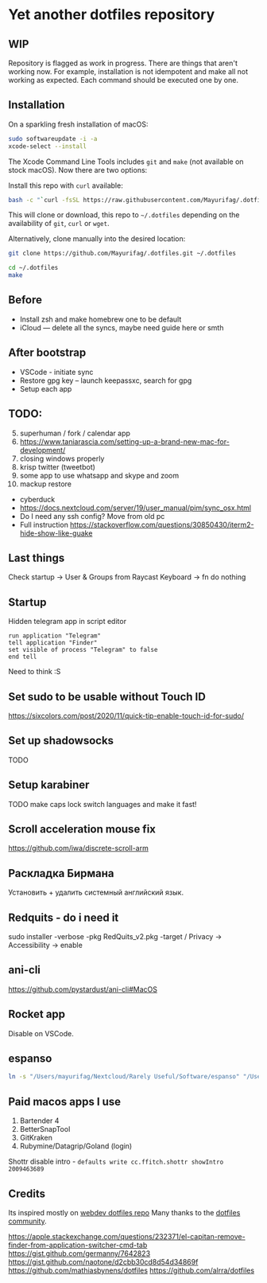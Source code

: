 # Yet another dotfiles repository

## WIP

Repository is flagged as work in progress. There are things that aren't working now. For example, installation is not
idempotent and make all not working as expected. Each command should be executed one by one.

## Installation

On a sparkling fresh installation of macOS:

```bash
sudo softwareupdate -i -a
xcode-select --install
```

The Xcode Command Line Tools includes `git` and `make` (not available on stock macOS). Now there are two options:

Install this repo with `curl` available:

```bash
bash -c "`curl -fsSL https://raw.githubusercontent.com/Mayurifag/.dotfiles/master/remote-install.sh`"
```

This will clone or download, this repo to `~/.dotfiles` depending on the availability of `git`, `curl` or `wget`.

Alternatively, clone manually into the desired location:

```bash
git clone https://github.com/Mayurifag/.dotfiles.git ~/.dotfiles
```

```bash
cd ~/.dotfiles
make
```

## Before

* Install zsh and make homebrew one to be default
* iCloud — delete all the syncs, maybe need guide here or smth

## After bootstrap

* VSCode - initiate sync
* Restore gpg key – launch keepassxc, search for gpg
* Setup each app

## TODO:

5) superhuman / fork / calendar app
7) https://www.taniarascia.com/setting-up-a-brand-new-mac-for-development/
12) closing windows properly
13) krisp twitter (tweetbot)
14) some app to use whatsapp and skype and zoom
16) mackup restore
* cyberduck
* https://docs.nextcloud.com/server/19/user_manual/pim/sync_osx.html
* Do I need any ssh config? Move from old pc
* Full instruction <https://stackoverflow.com/questions/30850430/iterm2-hide-show-like-guake>

## Last things

Check startup -> User & Groups from Raycast
Keyboard -> fn do nothing

## Startup

Hidden telegram app in script editor

```
run application "Telegram"
tell application "Finder"
set visible of process "Telegram" to false
end tell
```

Need to think :S

## Set sudo to be usable without Touch ID

<https://sixcolors.com/post/2020/11/quick-tip-enable-touch-id-for-sudo/>

## Set up shadowsocks

TODO

## Setup karabiner

TODO
make caps lock switch languages and make it fast!

## Scroll acceleration mouse fix

<https://github.com/iwa/discrete-scroll-arm>

## Раскладка Бирмана

Установить + удалить системный английский язык.

## Redquits - do i need it

sudo installer -verbose -pkg RedQuits_v2.pkg -target /
Privacy -> Accessibility -> enable

## ani-cli

<https://github.com/pystardust/ani-cli#MacOS>

## Rocket app

Disable on VSCode.

## espanso

```sh
ln -s "/Users/mayurifag/Nextcloud/Rarely Useful/Software/espanso" "/Users/mayurifag/Library/Application Support/espanso"
```

## Paid macos apps I use

1) Bartender 4
2) BetterSnapTool
3) GitKraken
4) Rubymine/Datagrip/Goland (login)

Shottr disable intro - `defaults write cc.ffitch.shottr showIntro 2009463689`

## Credits

Its inspired mostly on [webdev dotfiles repo](https://github.com/webpro/dotfiles)
Many thanks to the [dotfiles community](https://dotfiles.github.io).

https://apple.stackexchange.com/questions/232371/el-capitan-remove-finder-from-application-switcher-cmd-tab
https://gist.github.com/germanny/7642823
https://gist.github.com/naotone/d2cbb30cd8d54d34869f
https://github.com/mathiasbynens/dotfiles
https://github.com/alrra/dotfiles
